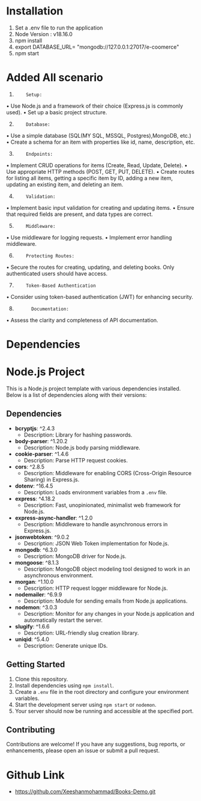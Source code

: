 # Installation
1.  Set a .env file to run the application
2. Node Version : v18.16.0
3. npm install
4. export DATABASE_URL= "mongodb://127.0.0.1:27017/e-coomerce"
5. npm start

# Added All scenario 
1.         Setup:

•           Use Node.js and a framework of their choice (Express.js is commonly used).
•           Set up a basic project structure.

2.         Database:
•           Use a simple database (SQL(MY SQL, MSSQL, Postgres),MongoDB, etc.)
•          Create a schema for an item with properties like id, name, description, etc.

3.         Endpoints:
•           Implement CRUD operations for items (Create, Read, Update, Delete).
•           Use appropriate HTTP methods (POST, GET, PUT, DELETE).
•           Create routes for listing all items, getting a specific item by ID, adding a new item, updating an existing item, and deleting an item.

4.         Validation:
•           Implement basic input validation for creating and updating items.
•           Ensure that required fields are present, and data types are correct.

5.         Middleware:
•           Use middleware for logging requests.
•           Implement error handling middleware.

6.         Protecting Routes:
•           Secure the routes for creating, updating, and deleting books. Only authenticated users should have access.

7.         Token-Based Authentication
•           Consider using token-based authentication (JWT) for enhancing security.

8.           Documentation:
•           Assess the clarity and completeness of API documentation.

# Dependencies
# Node.js Project

This is a Node.js project template with various dependencies installed. Below is a list of dependencies along with their versions:

## Dependencies

- **bcryptjs**: ^2.4.3
  - Description: Library for hashing passwords.
- **body-parser**: ^1.20.2
  - Description: Node.js body parsing middleware.
- **cookie-parser**: ^1.4.6
  - Description: Parse HTTP request cookies.
- **cors**: ^2.8.5
  - Description: Middleware for enabling CORS (Cross-Origin Resource Sharing) in Express.js.
- **dotenv**: ^16.4.5
  - Description: Loads environment variables from a `.env` file.
- **express**: ^4.18.2
  - Description: Fast, unopinionated, minimalist web framework for Node.js.
- **express-async-handler**: ^1.2.0
  - Description: Middleware to handle asynchronous errors in Express.js.
- **jsonwebtoken**: ^9.0.2
  - Description: JSON Web Token implementation for Node.js.
- **mongodb**: ^6.3.0
  - Description: MongoDB driver for Node.js.
- **mongoose**: ^8.1.3
  - Description: MongoDB object modeling tool designed to work in an asynchronous environment.
- **morgan**: ^1.10.0
  - Description: HTTP request logger middleware for Node.js.
- **nodemailer**: ^6.9.9
  - Description: Module for sending emails from Node.js applications.
- **nodemon**: ^3.0.3
  - Description: Monitor for any changes in your Node.js application and automatically restart the server.
- **slugify**: ^1.6.6
  - Description: URL-friendly slug creation library.
- **uniqid**: ^5.4.0
  - Description: Generate unique IDs.

## Getting Started

1. Clone this repository.
2. Install dependencies using `npm install`.
3. Create a `.env` file in the root directory and configure your environment variables.
4. Start the development server using `npm start` or `nodemon`.
5. Your server should now be running and accessible at the specified port.

## Contributing

Contributions are welcome! If you have any suggestions, bug reports, or enhancements, please open an issue or submit a pull request.
# Github Link
- https://github.com/Xeeshanmohammad/Books-Demo.git

